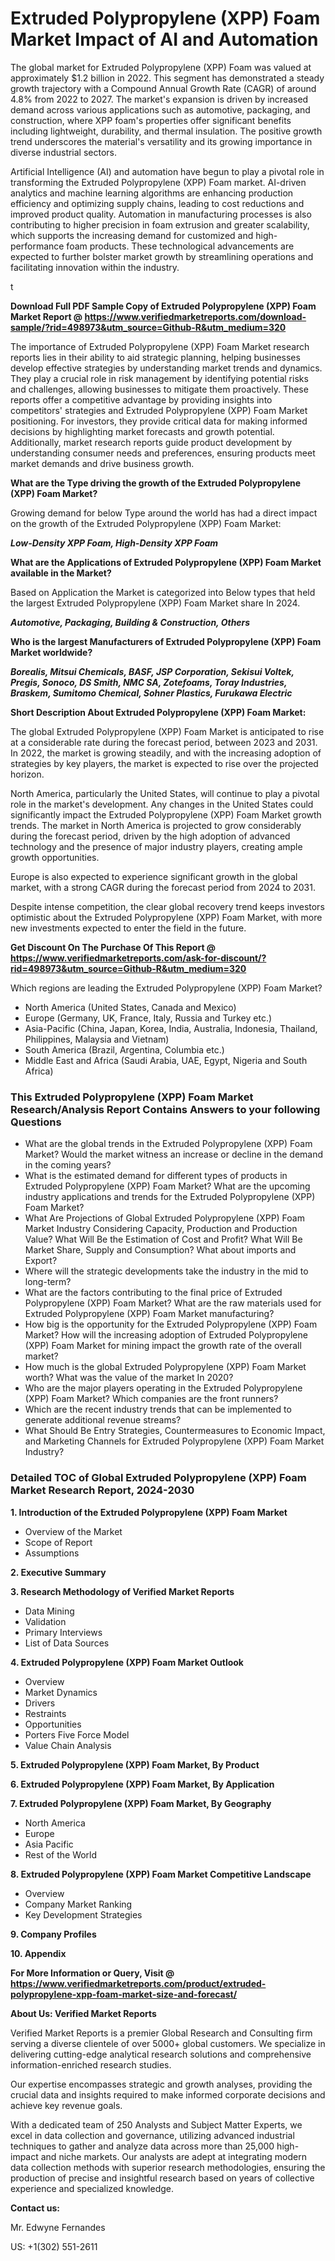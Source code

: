 <meta name="title" content="Global  Extruded Polypropylene (XPP) Foam Market Impact of AI and Automation"><meta name="description" content="  The global market for Extruded Polypropylene (XPP) Foam was valued at approximately $1.2 billion in 2022. This segment has demonstrated a steady growth trajectory wi"><meta name="title" content=" Extruded Polypropylene (XPP) Foam Market Size, Share, Scope, Trends, Growth, Opportunities, Analysis, Forecast"> <h1>Extruded Polypropylene (XPP) Foam Market Impact of AI and Automation</h1> <p>The global market for Extruded Polypropylene (XPP) Foam was valued at approximately $1.2 billion in 2022. This segment has demonstrated a steady growth trajectory with a Compound Annual Growth Rate (CAGR) of around 4.8% from 2022 to 2027. The market's expansion is driven by increased demand across various applications such as automotive, packaging, and construction, where XPP foam's properties offer significant benefits including lightweight, durability, and thermal insulation. The positive growth trend underscores the material's versatility and its growing importance in diverse industrial sectors.</p> <p>Artificial Intelligence (AI) and automation have begun to play a pivotal role in transforming the Extruded Polypropylene (XPP) Foam market. AI-driven analytics and machine learning algorithms are enhancing production efficiency and optimizing supply chains, leading to cost reductions and improved product quality. Automation in manufacturing processes is also contributing to higher precision in foam extrusion and greater scalability, which supports the increasing demand for customized and high-performance foam products. These technological advancements are expected to further bolster market growth by streamlining operations and facilitating innovation within the industry.</p> t</p><p id="" class=""><strong>Download Full PDF Sample Copy of Extruded Polypropylene (XPP) Foam Market Report @ <a href="https://www.verifiedmarketreports.com/download-sample/?rid=498973&utm_source=Github-R&utm_medium=320" target="_blank">https://www.verifiedmarketreports.com/download-sample/?rid=498973&utm_source=Github-R&utm_medium=320</a></strong></p><p>The importance of&nbsp;Extruded Polypropylene (XPP) Foam Market research reports lies in their ability to aid strategic planning, helping businesses develop effective strategies by understanding market trends and dynamics. They play a crucial role in risk management by identifying potential risks and challenges, allowing businesses to mitigate them proactively. These reports offer a competitive advantage by providing insights into competitors' strategies and Extruded Polypropylene (XPP) Foam Market positioning. For investors, they provide critical data for making informed decisions by highlighting market forecasts and growth potential. Additionally, market research reports guide product development by understanding consumer needs and preferences, ensuring products meet market demands and drive business growth.</p><p><strong>What are the&nbsp;Type driving the growth of the Extruded Polypropylene (XPP) Foam Market?</strong></p><p id="" class="">Growing demand for below Type around the world has had a direct impact on the growth of the Extruded Polypropylene (XPP) Foam Market:</p><em><strong>Low-Density XPP Foam, High-Density XPP Foam</strong></em></p><strong>What are the&nbsp;Applications&nbsp;of Extruded Polypropylene (XPP) Foam Market available in the Market?</strong></p><p id="" class="">Based on Application the Market is categorized into Below types that held the largest Extruded Polypropylene (XPP) Foam Market share In 2024.</p><em><strong>Automotive, Packaging, Building & Construction, Others</strong></em></p><strong>Who is the largest Manufacturers of Extruded Polypropylene (XPP) Foam Market worldwide?</strong></p><p><em><strong>Borealis, Mitsui Chemicals, BASF, JSP Corporation, Sekisui Voltek, Pregis, Sonoco, DS Smith, NMC SA, Zotefoams, Toray Industries, Braskem, Sumitomo Chemical, Sohner Plastics, Furukawa Electric</strong></em></p><p id="" class=""><strong>Short Description About Extruded Polypropylene (XPP) Foam Market:</strong></p><p>The global Extruded Polypropylene (XPP) Foam Market is anticipated to rise at a considerable rate during the forecast period, between 2023 and 2031. In 2022, the market is growing steadily, and with the increasing adoption of strategies by key players, the market is expected to rise over the projected horizon.</p><p>North America, particularly the United States, will continue to play a pivotal role in the market's development. Any changes in the United States could significantly impact the Extruded Polypropylene (XPP) Foam Market growth trends. The market in North America is projected to grow considerably during the forecast period, driven by the high adoption of advanced technology and the presence of major industry players, creating ample growth opportunities.</p><p>Europe is also expected to experience significant growth in the global market, with a strong CAGR during the forecast period from 2024 to 2031.</p><p>Despite intense competition, the clear global recovery trend keeps investors optimistic about the Extruded Polypropylene (XPP) Foam Market, with more new investments expected to enter the field in the future.</p><p id="" class=""><strong>Get Discount On The Purchase Of This Report @ <a href="https://www.verifiedmarketreports.com/ask-for-discount/?rid=498973&utm_source=Github-R&utm_medium=320" target="_blank">https://www.verifiedmarketreports.com/ask-for-discount/?rid=498973&utm_source=Github-R&utm_medium=320</a></strong></p>Which regions are leading the Extruded Polypropylene (XPP) Foam Market?</p><ul><li>North America (United States, Canada and Mexico)</li><li>Europe (Germany, UK, France, Italy, Russia and Turkey etc.)</li><li>Asia-Pacific (China, Japan, Korea, India, Australia, Indonesia, Thailand, Philippines, Malaysia and Vietnam)</li><li>South America (Brazil, Argentina, Columbia etc.)</li><li>Middle East and Africa (Saudi Arabia, UAE, Egypt, Nigeria and South Africa)</li></ul><h3 id="" class="">This Extruded Polypropylene (XPP) Foam Market Research/Analysis Report Contains Answers to your following Questions</h3><ul><li>What are the global trends in the Extruded Polypropylene (XPP) Foam Market? Would the market witness an increase or decline in the demand in the coming years?</li><li>What is the estimated demand for different types of products in Extruded Polypropylene (XPP) Foam Market? What are the upcoming industry applications and trends for the Extruded Polypropylene (XPP) Foam Market?</li><li>What Are Projections of Global Extruded Polypropylene (XPP) Foam Market Industry Considering Capacity, Production and Production Value? What Will Be the Estimation of Cost and Profit? What Will Be Market Share, Supply and Consumption? What about imports and Export?</li><li>Where will the strategic developments take the industry in the mid to long-term?</li><li>What are the factors contributing to the final price of Extruded Polypropylene (XPP) Foam Market? What are the raw materials used for Extruded Polypropylene (XPP) Foam Market manufacturing?</li><li>How big is the opportunity for the Extruded Polypropylene (XPP) Foam Market? How will the increasing adoption of Extruded Polypropylene (XPP) Foam Market for mining impact the growth rate of the overall market?</li><li>How much is the global Extruded Polypropylene (XPP) Foam Market worth? What was the value of the market In 2020?</li><li>Who are the major players operating in the Extruded Polypropylene (XPP) Foam Market? Which companies are the front runners?</li><li>Which are the recent industry trends that can be implemented to generate additional revenue streams?</li><li>What Should Be Entry Strategies, Countermeasures to Economic Impact, and Marketing Channels for Extruded Polypropylene (XPP) Foam Market Industry?</li></ul><h3 id="" class="">Detailed TOC of Global Extruded Polypropylene (XPP) Foam Market Research Report, 2024-2030</h3><p id="" class=""><strong>1. Introduction of the Extruded Polypropylene (XPP) Foam Market</strong></p><ul><li>Overview of the Market</li><li>Scope of Report</li><li>Assumptions</li></ul><p id="" class=""><strong>2. Executive Summary</strong></p><p id="" class=""><strong>3. Research Methodology of Verified Market Reports</strong></p><ul><li>Data Mining</li><li>Validation</li><li>Primary Interviews</li><li>List of Data Sources</li></ul><p id="" class=""><strong>4. Extruded Polypropylene (XPP) Foam Market Outlook</strong></p><ul><li>Overview</li><li>Market Dynamics</li><li>Drivers</li><li>Restraints</li><li>Opportunities</li><li>Porters Five Force Model</li><li>Value Chain Analysis</li></ul><p id="" class=""><strong>5. Extruded Polypropylene (XPP) Foam Market, By Product</strong></p><p id="" class=""><strong>6. Extruded Polypropylene (XPP) Foam Market, By Application</strong></p><p id="" class=""><strong>7. Extruded Polypropylene (XPP) Foam Market, By Geography</strong></p><ul><li>North America</li><li>Europe</li><li>Asia Pacific</li><li>Rest of the World</li></ul><p id="" class=""><strong>8. Extruded Polypropylene (XPP) Foam Market Competitive Landscape</strong></p><ul><li>Overview</li><li>Company Market Ranking</li><li>Key Development Strategies</li></ul><p id="" class=""><strong>9. Company Profiles</strong></p><p id="" class=""><strong>10. Appendix</strong></p><p id="" class=""><strong>For More Information or Query, Visit @ <a href="https://www.verifiedmarketreports.com/product/extruded-polypropylene-xpp-foam-market-size-and-forecast/" target="_blank">https://www.verifiedmarketreports.com/product/extruded-polypropylene-xpp-foam-market-size-and-forecast/</a></strong></p><p id="" class=""><strong>About Us: Verified Market Reports</strong></p><p id="" class="">Verified Market Reports is a premier Global Research and Consulting firm serving a diverse clientele of over 5000+ global customers. We specialize in delivering cutting-edge analytical research solutions and comprehensive information-enriched research studies.</p><p id="" class="">Our expertise encompasses strategic and growth analyses, providing the crucial data and insights required to make informed corporate decisions and achieve key revenue goals.</p><p id="" class="">With a dedicated team of 250 Analysts and Subject Matter Experts, we excel in data collection and governance, utilizing advanced industrial techniques to gather and analyze data across more than 25,000 high-impact and niche markets. Our analysts are adept at integrating modern data collection methods with superior research methodologies, ensuring the production of precise and insightful research based on years of collective experience and specialized knowledge.</p><p id="" class=""><strong>Contact us:</strong></p><p id="" class="">Mr. Edwyne Fernandes</p><p id="" class="">US: +1(302) 551-2611</p>